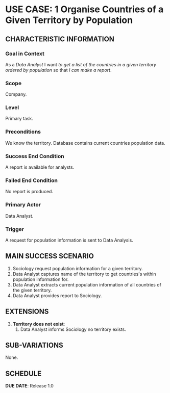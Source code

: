 # USE CASE: 1 Organise Countries of a Given Territory by Population

## CHARACTERISTIC INFORMATION

### Goal in Context

As a *Data Analyst* I want *to get a list of the countries in a given territory ordered by population* so that *I can make a report*.

### Scope

Company.

### Level

Primary task.

### Preconditions

We know the territory. Database contains current countries population data.

### Success End Condition

A report is available for analysts.

### Failed End Condition

No report is produced.

### Primary Actor

Data Analyst.

### Trigger

A request for population information is sent to Data Analysis.

## MAIN SUCCESS SCENARIO

1. Sociology request population information for a given territory.
2. Data Analyst captures name of the territory to get countries's within population information for.
3. Data Analyst extracts current population information of all countries of the given territory.
4. Data Analyst provides report to Sociology.

## EXTENSIONS

3. **Territory does not exist**:
    1. Data Analyst informs Sociology no territory exists.

## SUB-VARIATIONS

None.

## SCHEDULE

**DUE DATE**: Release 1.0
